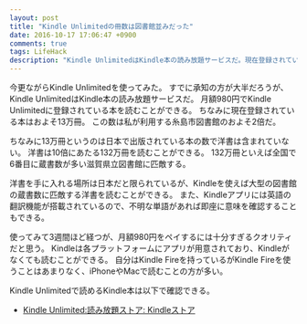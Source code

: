 ```yaml
---
layout: post
title: "Kindle Unlimitedの冊数は図書館並みだった"
date: 2016-10-17 17:06:47 +0900
comments: true
tags: LifeHack
description: "Kindle UnlimitedはKindle本の読み放題サービスだ。現在登録されている本はおよそ13万冊。この数は私が利用する糸島市図書館のおよそ2倍だ。ちなみに13万冊というのは日本で出版されている本の数で洋書は含まれていない。"
---
```


今更ながらKindle Unlimitedを使ってみた。
すでに承知の方が大半だろうが、Kindle UnlimitedはKindle本の読み放題サービスだ。
月額980円でKindle Unlimitedに登録されている本を読むことができる。
ちなみに現在登録されている本はおよそ13万冊。
この数は私が利用する糸島市図書館のおよそ2倍だ。

ちなみに13万冊というのは日本で出版されている本の数で洋書は含まれていない。
洋書は10倍にあたる132万冊を読むことができる。
132万冊といえば全国で6番目に蔵書数が多い滋賀県立図書館に匹敵する。

洋書を手に入れる場所は日本だと限られているが、Kindleを使えば大型の図書館の蔵書数に匹敵する洋書を読むことができる。
また、Kindleアプリには英語の翻訳機能が搭載されているので、不明な単語があれば即座に意味を確認することもできる。

使ってみて3週間ほど経つが、月額980円をペイするには十分すぎるクオリティだと思う。
Kindleは各プラットフォームにアプリが用意されており、Kindleがなくても読むことができる。
自分はKindle Fireを持っているがKindle Fireを使うことはあまりなく、iPhoneやMacで読むことの方が多い。

Kindle Unlimitedで読めるKindle本は以下で確認できる。

* [Kindle Unlimited:読み放題ストア: Kindleストア](https://www.amazon.co.jp/b?ie=UTF8&node=4486610051)
